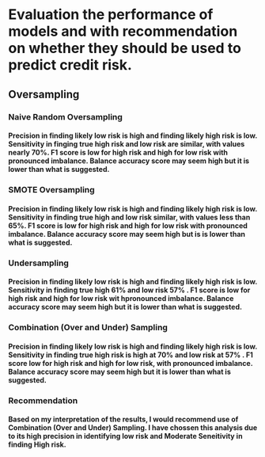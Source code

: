 # Evaluation the performance of models and with recommendation on whether they should be used to predict credit risk.

## Oversampling

### Naive Random Oversampling
#### Precision in finding likely low risk is high and finding likely high risk is low. Sensitivity in finging true high risk and low risk are similar, with values nearly 70%. F1 score is low for high risk and high for low risk with pronounced imbalance. Balance accuracy score may seem high but it is lower than what is suggested.

### SMOTE Oversampling
#### Precision in finding likely low risk is high and finding likely high risk is low. Sensitivity in finding true high and low risk similar, with values less than 65%. F1 score is low for high risk and high for low risk with pronounced imbalance. Balance accuracy score may seem high but is is lower than what is suggested.

### Undersampling
####  Precision in finding likely low risk is high and finding likely high risk is low. Sensitivity in finding true high 61% and low risk 57% . F1 score is low for high risk and high for low risk wit hpronounced imbalance.  Balance accuracy score may seem high but it is lower than what is suggested.

### Combination (Over and Under) Sampling
#### Precision in finding likely low risk is high and finding likely high risk is low. Sensitivity in finding true high risk is high at 70% and low risk at 57% . F1 score low for high risk and high for low risk, with pronounced imbalance. Balance accuracy score may seem high but it is lower than what is suggested.

### Recommendation
#### Based on my interpretation of the results, I would recommend use of Combination (Over and Under) Sampling.  I have chossen this analysis due to its high precision in identifying low risk and Moderate Seneitivity in finding High risk.
